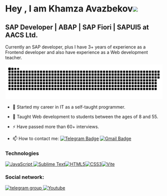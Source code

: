 Hey , I am Khamza Avazbekov![](https://user-images.githubusercontent.com/18350557/176309783-0785949b-9127-417c-8b55-ab5a4333674e.gif)
==========================================================================================================================================

SAP Developer | ABAP | SAP Fiori | SAPUI5 at AACS Ltd.
--------------------

Currently an SAP developer, plus I have 3+ years of experience as a Frontend developer and also have experience as a Web development teacher.

<p align="center">
 <img width="600" src="assets/github-snake.svg" alt="snake"/>
</p>

- :telescope: Started my career in IT as a self-taught programmer.

- :seedling:  Taught Web development to students between the ages of 8 and 55.

- :zap: Have passed more than 60+ interviews.

- :mailbox: How to contact me: [![Telegram Badge](https://img.shields.io/badge/-filimonovalexey-blue?style=flat&logo=Telegram&logoColor=white)](https://t.me/avazbekhamza) [![Gmail Badge](https://img.shields.io/badge/-Gmail-red?style=flat&logo=Gmail&logoColor=white)](mailto:khamzadevv@gmail.com)

### Technologies

<p align="left">
<a href="https://upload.wikimedia.org/wikipedia/commons/thumb/5/59/SAP_2011_logo.svg/640px-SAP_2011_logo.svg.png" target="_blank" rel="noreferrer">

<img src="https://raw.githubusercontent.com/danielcranney/readme-generator/main/public/icons/skills/javascript-colored.svg" width="36" height="36" alt="JavaScript" /></a><a href="https://www.gnu.org/software/bash/" target="_blank" rel="noreferrer">
</a>
</a><a href="https://www.sublimetext.com/index2" target="_blank" rel="noreferrer"><img src="https://raw.githubusercontent.com/danielcranney/readme-generator/main/public/icons/skills/sublimetext.svg" width="36" height="36" alt="Sublime Text" /></a><a href="https://developer.mozilla.org/en-US/docs/Glossary/HTML5" target="_blank" rel="noreferrer"><img src="https://raw.githubusercontent.com/danielcranney/readme-generator/main/public/icons/skills/html5-colored.svg" width="36" height="36" alt="HTML5" /></a><a href="https://www.w3.org/TR/CSS/#css" target="_blank" rel="noreferrer"><img src="https://raw.githubusercontent.com/danielcranney/readme-generator/main/public/icons/skills/css3-colored.svg" width="36" height="36" alt="CSS3" /></a><a href="https://vitejs.dev/" target="_blank" rel="noreferrer"><img src="https://w7.pngwing.com/pngs/28/601/png-transparent-sql-logo-illustration-microsoft-azure-sql-database-microsoft-sql-server-database-blue-text-logo-thumbnail.png" width="36" height="36" alt="Vite" /></a>
</p>


### Social network:

  <div id="badges">
    <a href="https://t.me/avazbekhamza" target="_blank">
      <img src="https://cdn-icons-png.flaticon.com/512/2111/2111646.png" width="40" height="40" alt="telegram group" />
    </a>
    <a href="www.linkedin.com/in/avazbekhamza" target="_blank">
      <img src="https://images.rawpixel.com/image_png_800/czNmcy1wcml2YXRlL3Jhd3BpeGVsX2ltYWdlcy93ZWJzaXRlX2NvbnRlbnQvbHIvdjk4Mi1kMS0xMC5wbmc.png" width="40" height="40" alt="Youtube"/>
    </a>
  </div>
